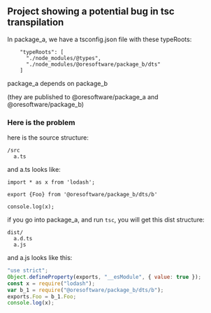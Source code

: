 

## Project showing a potential bug in tsc transpilation

In package_a, we have a tsconfig.json file with these typeRoots:

```
    "typeRoots": [
      "./node_modules/@types",
      "./node_modules/@oresoftware/package_b/dts"
    ]

```


package_a depends on package_b

(they are published to @oresoftware/package_a and @oresoftware/package_b)


### Here is the problem

here is the source structure:

```
/src
  a.ts
```

and a.ts looks like:

```
import * as x from 'lodash';

export {Foo} from '@oresoftware/package_b/dts/b'

console.log(x);
```


if you go into package_a, and run `tsc`, you will get this dist structure:

```
dist/
  a.d.ts
  a.js
```


and a.js looks like this:


```js
"use strict";
Object.defineProperty(exports, "__esModule", { value: true });
const x = require("lodash");
var b_1 = require("@oresoftware/package_b/dts/b");
exports.Foo = b_1.Foo;
console.log(x);
```


